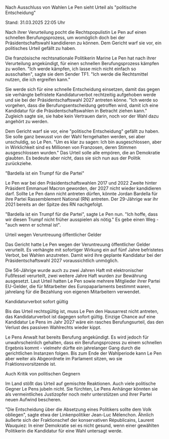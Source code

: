 
Nach Ausschluss von Wahlen
Le Pen sieht Urteil als "politische Entscheidung"


Stand: 31.03.2025 22:05 Uhr


Nach ihrer Verurteilung pocht die Rechtspopulistin Le Pen auf einen schnellen Berufungsprozess, um womöglich doch bei der Präsidentschaftswahl kandidieren zu können. Dem Gericht warf sie vor, ein politisches Urteil gefällt zu haben.



Die französische rechtsnationale Politikerin Marine Le Pen hat nach ihrer Verurteilung angekündigt, für einen schnellen Berufungsprozess kämpfen zu wollen. "Ich werde kämpfen, ich lasse mich nicht einfach so ausschalten", sagte sie dem Sender TF1. "Ich werde die Rechtsmittel nutzen, die ich ergreifen kann."


Sie werde sich für eine schnelle Entscheidung einsetzen, damit das gegen sie verhängte befristete Kandidaturverbot rechtzeitig aufgehoben werde und sie bei der Präsidentschaftswahl 2027 antreten könne. "Ich werde so vorgehen, dass die Berufungsentscheidung getroffen wird, damit ich eine Kandidatur für die Präsidentschaftswahlen in Betracht ziehen kann." Zugleich sagte sie, sie habe kein Vertrauen darin, noch vor der Wahl dazu angehört zu werden.


Dem Gericht warf sie vor, eine "politische Entscheidung" gefällt zu haben. Sie solle ganz bewusst von der Wahl ferngehalten werden, sei aber unschuldig, so Le Pen. "Um es klar zu sagen: Ich bin ausgeschlossen, aber in Wirklichkeit sind es Millionen von Franzosen, deren Stimmen ausgeschlossen wurden." Das Urteil solle alle empören, die an Demokratie glaubten. Es bedeute aber nicht, dass sie sich nun aus der Politik zurückziehe.

"Bardella ist ein Trumpf für die Partei"


Le Pen war bei den Präsidentschaftswahlen 2017 und 2022 Zweite hinter Präsident Emmanuel Macron geworden, der 2027 nicht wieder kandidieren darf. Sollte Le Pen dann nicht antreten dürfen, könnte Jordan Bardella für ihre Partei Rassemblement National (RN) antreten. Der 29-Jährige war ihr 2021 bereits an der Spitze des RN nachgefolgt.


"Bardella ist ein Trumpf für die Partei", sagte Le Pen nun. "Ich hoffe, dass wir diesen Trumpf nicht früher ausspielen als nötig." Es gebe einen Weg - "auch wenn er schmal ist".

Urteil wegen Veruntreuung öffentlicher Gelder


Das Gericht hatte Le Pen wegen der Veruntreuung öffentlicher Gelder verurteilt. Es verhängte mit sofortiger Wirkung ein auf fünf Jahre befristetes Verbot, bei Wahlen anzutreten. Damit wird ihre geplante Kandidatur bei der Präsidentschaftswahl 2027 voraussichtlich unmöglich.


Die 56-Jährige wurde auch zu zwei Jahren Haft mit elektronischer Fußfessel verurteilt, zwei weitere Jahre Haft wurden zur Bewährung ausgesetzt. Laut Urteil hatten Le Pen sowie mehrere Mitglieder ihrer Partei EU-Gelder, die für Mitarbeiter des Europaparlaments bestimmt waren, jahrelang für die Bezahlung von eigenen Mitarbeitern verwendet.

Kandidaturverbot sofort gültig


Bis das Urteil rechtsgültig ist, muss Le Pen den Hausarrest nicht antreten, das Kandidaturverbot ist dagegen sofort gültig. Einzige Chance auf eine Kandidatur Le Pens im Jahr 2027 wäre ein rasches Berufungsurteil, das den Verlust des passiven Wahlrechts wieder kippt.


Le Pens Anwalt hat bereits Berufung angekündigt. Es wird jedoch für unwahrscheinlich gehalten, dass ein Berufungsprozess zu einem schnellen Ergebnis kommt - vielmehr dürfte ein jahrelanger Gang durch die gerichtlichen Instanzen folgen. Bis zum Ende der Wahlperiode kann Le Pen aber weiter als Abgeordnete im Parlament sitzen, wo sie Fraktionsvorsitzende ist.

Auch Kritik von politischen Gegnern


Im Land stößt das Urteil auf gemischte Reaktionen. Auch viele politische Gegner Le Pens jubeln nicht. Sie fürchten, Le Pens Anhänger könnten sie als vermeintliches Justizopfer noch mehr unterstützen und ihrer Partei neuen Aufwind bescheren.


"Die Entscheidung über die Absetzung eines Politikers sollte dem Volk obliegen", sagte etwa der Linkenpolitiker Jean-Luc Mélenchon. Ähnlich äußerte sich der Fraktionschef der konservativen Républicains, Laurent Wauquiez: In einer Demokratie sei es nicht gesund, wenn einer gewählten Politikerin die Kandidatur für eine Wahl untersagt werde.



